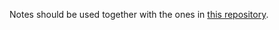Notes should be used together with the ones in [this repository](https://github.com/JanPanjan/BKEM.git).